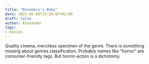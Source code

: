 ```yaml
---
title: "Rosemary's Baby"
date: 2025-05-08T19:26:07+02:00
draft: false
author: Alexander
tags:
- movies
---
```


Quality cinema, merciless specimen of the genre.
There is something missing about genres classification.
Probably names like "horror" are consumer-friendly tags.
But horror-action is a dichotomy.
